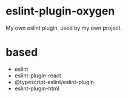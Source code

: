 # eslint-plugin-oxygen
My own eslint plugin, used by my own project.

# based
- eslint
- eslint-plugin-react
- @typescript-eslint/eslint-plugin
- eslint-plugin-html